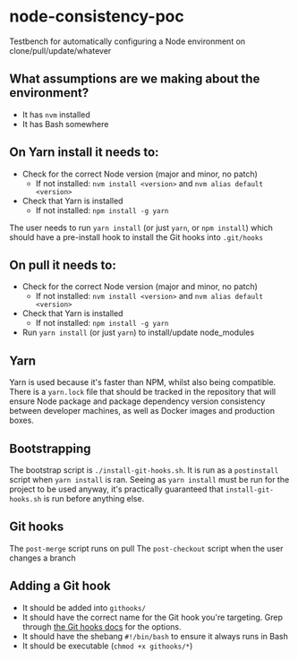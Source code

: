 # node-consistency-poc
Testbench for automatically configuring a Node environment on clone/pull/update/whatever

## What assumptions are we making about the environment?

- It has `nvm` installed
- It has Bash somewhere

## On Yarn install it needs to:

- Check for the correct Node version (major and minor, no patch)
	- If not installed: `nvm install <version>` and `nvm alias default <version>`
- Check that Yarn is installed
	- If not installed: `npm install -g yarn`

The user needs to run `yarn install` (or just `yarn`, or `npm install`) which should have a pre-install hook to install the Git hooks into `.git/hooks`

## On pull it needs to:

- Check for the correct Node version (major and minor, no patch)
	- If not installed: `nvm install <version>` and `nvm alias default <version>`
- Check that Yarn is installed
	- If not installed: `npm install -g yarn`
- Run `yarn install` (or just `yarn`) to install/update node_modules

## Yarn

Yarn is used because it's faster than NPM, whilst also being compatible. There is a `yarn.lock` file that should be tracked in the repository that will ensure Node package and package dependency version consistency between developer machines, as well as Docker images and production boxes.

## Bootstrapping

The bootstrap script is `./install-git-hooks.sh`. It is run as a `postinstall` script when `yarn install` is ran. Seeing as `yarn install` must be run for the project to be used anyway, it's practically guaranteed that `install-git-hooks.sh` is run before anything else.

## Git hooks

The `post-merge` script runs on pull
The `post-checkout` script when the user changes a branch

## Adding a Git hook

- It should be added into `githooks/`
- It should have the correct name for the Git hook you're targeting. Grep through [the Git hooks docs](https://git-scm.com/book/gr/v2/Customizing-Git-Git-Hooks) for the options.
- It should have the shebang `#!/bin/bash` to ensure it always runs in Bash
- It should be executable (`chmod +x githooks/*`)
